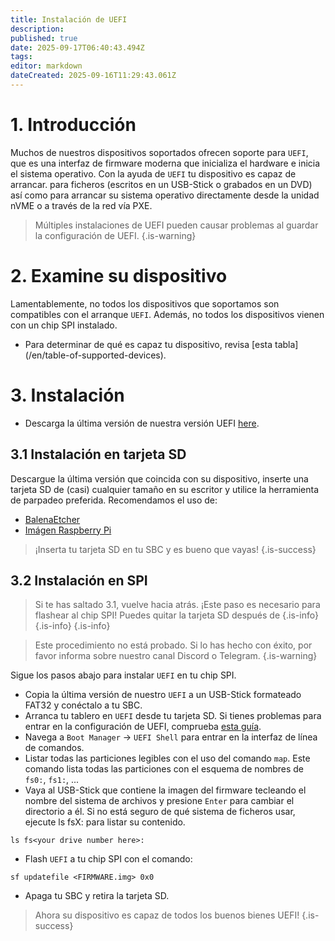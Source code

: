 ```yaml
---
title: Instalación de UEFI
description:
published: true
date: 2025-09-17T06:40:43.494Z
tags:
editor: markdown
dateCreated: 2025-09-16T11:29:43.061Z
---
```


# 1. Introducción

Muchos de nuestros dispositivos soportados ofrecen soporte para `UEFI`, que es una interfaz de firmware moderna que inicializa el hardware e inicia el sistema operativo. Con la ayuda de `UEFI` tu dispositivo es capaz de arrancar. para ficheros (escritos en un USB-Stick o grabados en un DVD) así como para arrancar su sistema operativo directamente desde la unidad nVME o a través de la red vía PXE.

> Múltiples instalaciones de UEFI pueden causar problemas al guardar la configuración de UEFI.
> {.is-warning}

# 2. Examine su dispositivo

Lamentablemente, no todos los dispositivos que soportamos son compatibles con el arranque `UEFI`. Además, no todos los dispositivos vienen con un chip SPI instalado.

- Para determinar de qué es capaz tu dispositivo, revisa [esta tabla] (/en/table-of-supported-devices).

# 3. Instalación

- Descarga la última versión de nuestra versión UEFI [here](https://github.com/BredOS/edk2-rk3588/releases).

## 3.1 Instalación en tarjeta SD

Descargue la última versión que coincida con su dispositivo, inserte una tarjeta SD de (casi) cualquier tamaño en su escritor y utilice la herramienta de parpadeo preferida. Recomendamos el uso de:

- [BalenaEtcher](https://etcher.balena.io/)
- [Imágen Raspberry Pi](https://github.com/raspberrypi/rpi-imager)

> ¡Inserta tu tarjeta SD en tu SBC y es bueno que vayas!
> {.is-success}

## 3.2 Instalación en SPI

> Si te has saltado 3.1, vuelve hacia atrás. ¡Este paso es necesario para flashear al chip SPI!
> Puedes quitar la tarjeta SD después de
> {.is-info}
> {.is-info}
> {.is-info}

> Este procedimiento no está probado. Si lo has hecho con éxito, por favor informa sobre nuestro canal Discord o Telegram.
> {.is-warning}

Sigue los pasos abajo para instalar `UEFI` en tu chip SPI.

- Copia la última versión de nuestro `UEFI` a un USB-Stick formateado FAT32 y conéctalo a tu SBC.
- Arranca tu tablero en `UEFI` desde tu tarjeta SD. Si tienes problemas para entrar en la configuración de UEFI, comprueba [esta guía](/en/how-to/change-default-boot-order-rk3588#2.1-Accessing-the-Boot-Menu).
- Navega a `Boot Manager` -> `UEFI Shell` para entrar en la interfaz de línea de comandos.
- Listar todas las particiones legibles con el uso del comando `map`. Este comando lista todas las particiones con el esquema de nombres de `fs0:`, `fs1:`, ...
- Vaya al USB-Stick que contiene la imagen del firmware tecleando el nombre del sistema de archivos y presione `Enter` para cambiar el directorio a él. Si no está seguro de qué sistema de ficheros usar, ejecute ls fsX: para listar su contenido.

```
ls fs<your drive number here>: 
```

- Flash `UEFI` a tu chip SPI con el comando:

```
sf updatefile <FIRMWARE.img> 0x0
```

- Apaga tu SBC y retira la tarjeta SD.

> Ahora su dispositivo es capaz de todos los buenos bienes UEFI!
> {.is-success}

